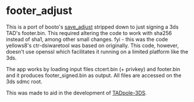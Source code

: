 # footer_adjust

This is a port of booto's [save_adjust](https://github.com/booto/dsi/tree/master/save_adjust) stripped down to just signing a 3ds TAD's footer.bin. This required altering the code to work with sha256 instead of sha1, among other small changes. fyi - this was the code yellows8's ctr-dsiwaretool was based on originally. This code, however, doesn't use openssl which facilitates it running on a limited platform like the 3ds.

The app works by loading input files ctcert.bin (+ privkey) and footer.bin and it produces footer_signed.bin as output. All files are accessed on the 3ds sdmc root.

This was made to aid in the development of [TADpole-3DS](https://github.com/jason0597/TADPole-3DS).